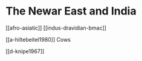 # The Newar East and India

[[afro-asiatic]]
[[indus-dravidian-bmac]]


[[a-hiltebeitel1980]] Cows

[[d-knipe1967]]